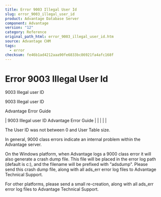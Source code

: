 ```yaml
---
title: Error 9003 Illegal User Id
slug: error_9003_illegal_user_id
product: Advantage Database Server
component: Advantage
version: "12"
category: Reference
original_path_html: error_9003_illegal_user_id.htm
source: Advantage CHM
tags:
  - error
checksum: fe46b1ad4212aaa90fe6833bc86921fa4afc168f
---
```


# Error 9003 Illegal User Id

9003 Illegal user ID

9003 Illegal user ID

Advantage Error Guide

| 9003 Illegal user ID  Advantage Error Guide |  |  |  |  |

The User ID was not between 0 and User Table size.

In general, 9000 class errors indicate an internal problem within the Advantage server.

On the Windows platform, when Advantage logs a 9000 class error it will also generate a crash dump file. This file will be placed in the error log path (default is c:\), and the filename will be prefixed with "adsdump". Please send this crash dump file, along with all ads\_err error log files to Advantage Technical Support.

For other platforms, please send a small re-creation, along with all ads\_err error log files to Advantage Technical Support.
